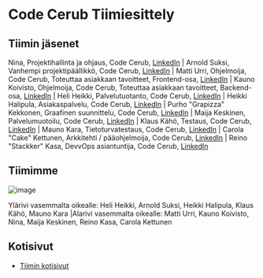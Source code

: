 # Code Cerub Tiimiesittely


## Tiimin jäsenet

Nina, Projektihallinta ja ohjaus, Code Cerub, [LinkedIn]() 
| Arnold Suksi, Vanhempi projektipäällikkö, Code Cerub, [LinkedIn]() 
| Matti Urri, Ohjelmoija, Code Cerub, Toteuttaa asiakkaan tavoitteet, Frontend-osa, [LinkedIn]() 
| Kauno Koivisto, Ohjelmoija, Code Cerub, Toteuttaa asiakkaan tavoitteet, Backend-osa, [LinkedIn]() 
| Heli Heikki, Palvelutuotanto, Code Cerub, [LinkedIn]() 
| Heikki Halipula, Asiakaspalvelu, Code Cerub, [LinkedIn]()
| Purho "Grapizza" Kekkonen, Graafinen suunnittelu, Code Cerub, [LinkedIn]() 
| Maija Keskinen, Palvelumuotoilu, Code Cerub, [LinkedIn]() 
| Klaus Kähö, Testaus, Code Cerub, [LinkedIn]() 
| Mauno Kara, Tietoturvatestaus, Code Cerub, [LinkedIn]() 
| Carola "Cake" Kettunen, Arkkitehti / pääohjelmoija, Code Cerub, [LinkedIn]() 
| Reino "Stackker" Kasa, DevvOps asiantuntija, Code Cerub, [LinkedIn]() 


## Tiimimme

![image](https://gitlab.labranet.jamk.fi/ttc2070te2021s/S2021-AB5160/core/-/raw/master/assets/Tiimin_j%C3%A4senet1.2.jpg?inline=false)

Ylärivi vasemmalta oikealle:
Heli Heikki, Arnold Suksi, Heikki Halipula, Klaus Kähö, Mauno Kara 
|Alarivi vasemmalta oikealle: 
Matti Urri, Kauno Koivisto, Nina, Maija Keskinen, Reino Kasa, Carola Kettunen

## Kotisivut

* [Tiimin kotisivut]()
